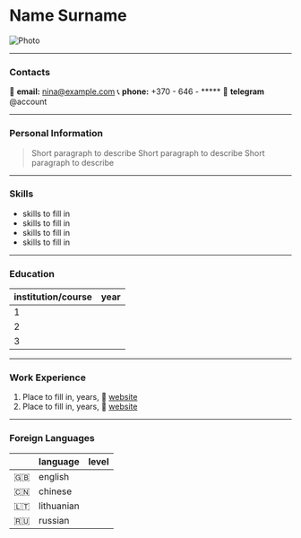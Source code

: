 # Name Surname

![Photo](link)

---

### Contacts

📧 **email:** <nina@example.com>
📞 **phone:** +370 - 646 - \*\*\*\*\*
💬 **telegram** @account

---

### Personal Information

> Short paragraph to describe
> Short paragraph to describe
> Short paragraph to describe

---

### Skills

- skills to fill in
- skills to fill in
- skills to fill in
- skills to fill in

---

### Education

| institution/course | year |
| - | - |
| 1 | |
| 2 | |
| 3 | |

---

### Work Experience

1. Place to fill in, years, 🔗 [website](www.google.com)
2. Place to fill in, years, 🔗 [website](www.google.com)

---

### Foreign Languages

| | language | level |
| - | - | - |
| 🇬🇧 | english | |
| 🇨🇳 | chinese | |
| 🇱🇹 | lithuanian | |
| 🇷🇺 | russian | |